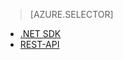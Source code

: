 > [AZURE.SELECTOR]
- [.NET SDK](../articles/media-services-dotnet-configure-asset-delivery-policy.md)
- [REST-API](../articles/media-services-rest-configure-asset-delivery-policy.md)

<!--HONumber=52--> 
